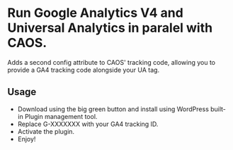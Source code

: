 # Run Google Analytics V4 and Universal Analytics in paralel with CAOS.

Adds a second config attribute to CAOS' tracking code, allowing  you to provide a GA4 tracking code alongside your UA tag.

## Usage

- Download using the big green button and install using WordPress built-in Plugin management tool.
- Replace G-XXXXXXX with your GA4 tracking ID.
- Activate the plugin.
- Enjoy!
